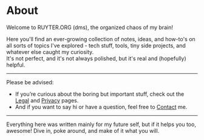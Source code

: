# About

Welcome to RUYTER.ORG (dms), the organized chaos of my brain!

Here you'll find an ever-growing collection of notes, ideas, and how-to's on all sorts of topics I've explored - tech stuff, tools, tiny side projects, and whatever else caught my curiosity.  
It's not perfect, and it's not always polished, but it's real and (hopefully) helpful.

---

Please be advised:

- If you’re curious about the boring but important stuff, check out the [Legal](https://ruyter.org/about/legal) and [Privacy](https://ruyter.org/about/privacy) pages.
- And if you want to say hi or have a question, feel free to [Contact](https://ruyter.org/about/contact) me.

---

Everything here was written mainly for my future self, but if it helps you too, awesome!
Dive in, poke around, and make of it what you will.